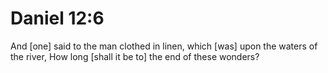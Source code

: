 # Daniel 12:6

And [one] said to the man clothed in linen, which [was] upon the waters of the river, How long [shall it be to] the end of these wonders?